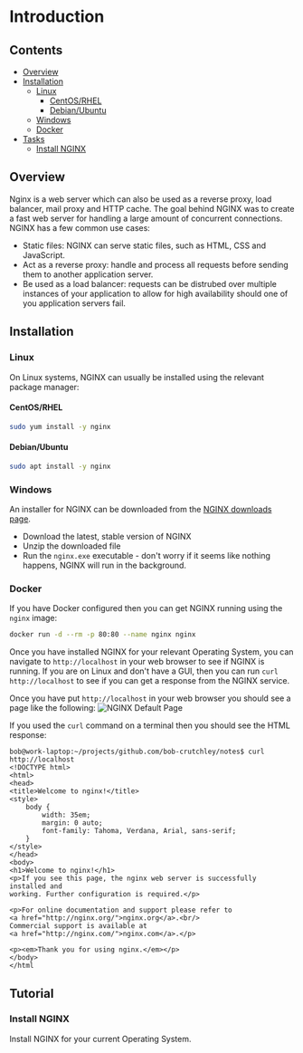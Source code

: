 # Introduction



<!--TOC_START-->
## Contents
- [Overview](#overview)
- [Installation](#installation)
	- [Linux](#linux)
		- [CentOS/RHEL](#centosrhel)
		- [Debian/Ubuntu](#debianubuntu)
	- [Windows](#windows)
	- [Docker](#docker)
- [Tasks](#tasks)
	- [Install NGINX](#install-nginx)

<!--TOC_END-->
## Overview
Nginx is a web server which can also be used as a reverse proxy, load balancer, mail proxy and HTTP cache.
The goal behind NGINX was to create a fast web server for handling a large amount of concurrent connections.
NGINX has a few common use cases:
- Static files: NGINX can serve static files, such as HTML, CSS and JavaScript.
- Act as a reverse proxy: handle and process all requests before sending them to another application server.
- Be used as a load balancer: requests can be distrubed over multiple instances of your application to allow for high availability should one of you application servers fail.

## Installation

### Linux
On Linux systems, NGINX can usually be installed using the relevant package manager:

#### CentOS/RHEL
```bash
sudo yum install -y nginx
```

#### Debian/Ubuntu
```bash
sudo apt install -y nginx
```

### Windows
An installer for NGINX can be downloaded from the [NGINX downloads page](http://nginx.org/en/download.html).
- Download the latest, stable version of NGINX
- Unzip the downloaded file
- Run the `nginx.exe` executable - don't worry if it seems like nothing happens, NGINX will run in the background.

### Docker
If you have Docker configured then you can get NGINX running using the `nginx` image:
```bash
docker run -d --rm -p 80:80 --name nginx nginx
```

Once you have installed NGINX for your relevant Operating System, you can navigate to `http://localhost` in your web browser to see if NGINX is running. If you are on Linux and don't have a GUI, then you can run `curl http://localhost` to see if you can get a response from the NGINX service.

Once you have put `http://localhost` in your web browser you should see a page like the following:
![NGINX Default Page](https://lh3.googleusercontent.com/G4w7DJI6YST8allYA8rBpnrySbB0N4sundqXZQbux85RgFtHC08kb6-MsvHgO2dICdlecfvU5D1UEim1LGTNwZFRJLASopmASoGeCV2lnICpJz84jI_XU-Y-TjBs4u-m8lP8wYe-ziKv0ZR3K4UZ_j0tVMcfrdckNo7lL_OGyUa9wE2ZgZecS9otx7zVNusXgYphtI2PGzA6F0d6QJEDIE5wrbsZzFHSmtNLwzDkY3ILGaJTEGfkfCT7QHT82-d3ck_6nnO_IHfCGw80yAyBznUHa7RBEv_h5i1Nq8ePQLd9rwcKV7-LZyHcQJG1P4CSy3sZYtcsOaSzlr67QMIZMj_OnfaULmcLnZICk5JXGzRYqvjuG8SPMRYjdzGR3n6fBAL_G6s6lFuROuT4EtaMoiJN0YkibJw_RjPKkKbUjJYvon8G9KzvSlonY8mvm0Cdt_UQu9B1jKy-2A0CgTxDmp56mfKo4yEDlwl4l2oejvIdQ-w26RacR1C625xc3ffEGsUf9fppfwQgKkWVps_Nd5z86xmCm4kZysluOYHohTihokpiMU6YN6L2oHhyHj8xbC0MRywEbL-sUmtBTv6rOZF770c3NeO0RGu5axeAsho0t_1ANO0gdk35oMlYfG38ikreb9_il6UHXK8v5SWsQur5foFgFskX_Ti-3uC2fS-5V56lqzBRlNDPZ08VZlrEpN3XHu-pVgTaH3OXrU6RiYWPT6vNtDy5nvf1dgUQko97-TH6=w748-h295-no)

If you used the `curl` command on a terminal then you should see the HTML response:
```text
bob@work-laptop:~/projects/github.com/bob-crutchley/notes$ curl http://localhost
<!DOCTYPE html>
<html>
<head>
<title>Welcome to nginx!</title>
<style>
    body {
        width: 35em;
        margin: 0 auto;
        font-family: Tahoma, Verdana, Arial, sans-serif;
    }
</style>
</head>
<body>
<h1>Welcome to nginx!</h1>
<p>If you see this page, the nginx web server is successfully installed and
working. Further configuration is required.</p>

<p>For online documentation and support please refer to
<a href="http://nginx.org/">nginx.org</a>.<br/>
Commercial support is available at
<a href="http://nginx.com/">nginx.com</a>.</p>

<p><em>Thank you for using nginx.</em></p>
</body>
</html
```

## Tutorial

### Install NGINX
Install NGINX for your current Operating System.
